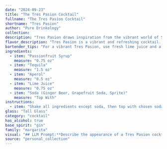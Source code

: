 ```yaml
---
date: "2024-09-23"
title: "The Tres Pasion Cocktail"
fullname: "The Tres Pasion Cocktail"
shortname: "Tres Pasion"
author: "Pure Drinkology"
collection:
description: "Tres Pasion draws inspiration from the vibrant world of South American cocktails. This refreshingly tangy concoction blends the fruit-forward sweetness of Passionfruit Syrup with the fiery kick of Tequila, creating a delightful fusion of flavors reminiscent of classic Latin American libations.  "
flavor_description: "Tres Pasion is a vibrant and refreshing cocktail. The passionfruit syrup delivers a tropical sweetness balanced by the tart lime juice. Tequila adds a smooth, agave-forward warmth, while Aperol contributes a bittersweet orange note. The choice of soda enhances the overall profile: ginger beer adds spice, grapefruit soda brings a citrusy punch, and Sprite offers a clean, bubbly finish.  "
bartender_tips: "For a vibrant Tres Pasion, use fresh lime juice and a high-quality tequila. Shake the passionfruit syrup, tequila, Aperol, and lime juice with ice vigorously to chill and emulsify. Strain into a chilled glass over ice, then top with your chosen soda for a refreshing fizz. Adjust sweetness with a splash of simple syrup if needed.  "
ingredients:
  - item: "Passionfruit Syrup"
    measure: "0.75 oz"
  - item: "Tequila"
    measure: "1.5 oz"
  - item: "Aperol"
    measure: "0.5 oz"
  - item: "Lime Juice"
    measure: "0.75 oz"
  - item: "Soda (Ginger Beer, Grapefruit Soda, Sprite)"
    measure: "Top With"
instructions:
  - item: "Shake all ingredients except soda, then top with chosen soda (Ginger Beer, Grapefruit Soda, or Sprite)."
glass: "Tall Glass"
category: "cocktail"
has_alcohol: true
base_spirit: "gin"
family: "margarita"
visual: "## LLM Prompt:**Describe the appearance of a Tres Pasion cocktail.  Consider the following ingredients and their potential visual impact:*** **Passionfruit Syrup:**  Imagine the vibrant, almost neon yellow hue of passionfruit syrup, its sweetness hinting at a tropical paradise. * **Tequila:**  The clear, almost crystalline nature of tequila, with its subtle hint of agave, creates a clean canvas. * **Aperol:**  The bright, orangey-red color of Aperol, vibrant and lively, adds a splash of excitement.* **Lime Juice:**  A touch of lime juice creates a subtle, almost invisible depth, lending a refreshing acidity to the palette.* **Soda (Ginger Beer, Grapefruit Soda, Sprite):** Each soda option brings a unique visual element. Ginger beer adds a subtle cloudiness and effervescence, grapefruit soda offers a pink hue and citrusy sparkle, while Sprite provides a light, bubbly fizz.**Consider these aspects:*** **Color:** What overall color does the cocktail have, considering the interplay of the ingredients? * **Clarity:** Is it clear, cloudy, or layered?  * **Texture:** Does it have a frothy top, a smooth surface, or a mix of both?* **Garnish:**  Imagine a simple lime wedge or a sprig of mint for a touch of freshness. **Remember to describe the cocktail in a way that evokes its vibrant, refreshing character and captures the essence of the Tres Pasion experience.** "
source: "personal_collection"
---
```


